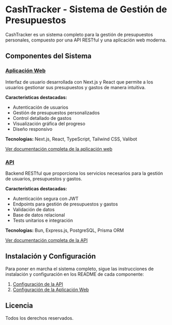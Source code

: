 # CashTracker - Sistema de Gestión de Presupuestos

CashTracker es un sistema completo para la gestión de presupuestos personales, compuesto por una API RESTful y una aplicación web moderna.

## Componentes del Sistema

### [Aplicación Web](./web-app/README.md)

Interfaz de usuario desarrollada con Next.js y React que permite a los usuarios gestionar sus presupuestos y gastos de manera intuitiva.

**Características destacadas:**
- Autenticación de usuarios
- Gestión de presupuestos personalizados
- Control detallado de gastos
- Visualización gráfica del progreso
- Diseño responsivo

**Tecnologías:** Next.js, React, TypeScript, Tailwind CSS, Valibot

[Ver documentación completa de la aplicación web](./web-app/README.md)

### [API](./api/README.md)

Backend RESTful que proporciona los servicios necesarios para la gestión de usuarios, presupuestos y gastos.

**Características destacadas:**
- Autenticación segura con JWT
- Endpoints para gestión de presupuestos y gastos
- Validación de datos
- Base de datos relacional
- Tests unitarios e integración

**Tecnologías:** Bun, Express.js, PostgreSQL, Prisma ORM

[Ver documentación completa de la API](./api/README.md)

## Instalación y Configuración

Para poner en marcha el sistema completo, sigue las instrucciones de instalación y configuración en los README de cada componente:

1. [Configuración de la API](./api/README.md)
2. [Configuración de la Aplicación Web](./web-app/README.md)

## Licencia

Todos los derechos reservados.